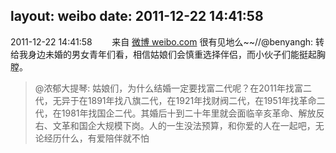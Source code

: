layout: weibo
date: 2011-12-22 14:41:58
---
2011-12-22 14:41:58  &nbsp;&nbsp;&nbsp;&nbsp;&nbsp;&nbsp; 来自 <a href="http://weibo.com/" rel="nofollow">微博 weibo.com</a>
很有见地么~~//@benyangh: 转给我身边未婚的男女青年们看，相信姑娘们会慎重选择伴侣，而小伙子们能挺起胸膛。
>  @浓郁大提琴: 姑娘们，为什么结婚一定要找富二代呢？在2011年找富二代，无异于在1891年找八旗二代，在1921年找财阀二代，在1951年找革命二代，在1981年找国企二代。其婚后十到二十年里就会面临辛亥革命、解放反右、文革和国企大规模下岗。人的一生没法预算，和你爱的人在一起吧，无论经历什么，有爱陪伴就不怕 ​​​
